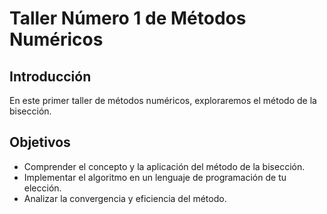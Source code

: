 # Taller Número 1 de Métodos Numéricos

## Introducción
En este primer taller de métodos numéricos, exploraremos el método de la bisección.

## Objetivos
- Comprender el concepto y la aplicación del método de la bisección.
- Implementar el algoritmo en un lenguaje de programación de tu elección.
- Analizar la convergencia y eficiencia del método.
